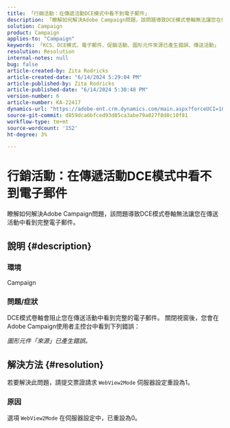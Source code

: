 ```yaml
---
title: 「行銷活動：在傳遞活動DCE模式中看不到電子郵件」
description: 「瞭解如何解決Adobe Campaign問題，該問題導致DCE模式卷軸無法讓您在傳送活動中看到完整電子郵件。」
solution: Campaign
product: Campaign
applies-to: "Campaign"
keywords: 「KCS、DCE模式、電子郵件、促銷活動、圖形元件來源已產生錯誤、傳送活動」
resolution: Resolution
internal-notes: null
bug: false
article-created-by: Zita Rodricks
article-created-date: "6/14/2024 5:29:04 PM"
article-published-by: Zita Rodricks
article-published-date: "6/14/2024 5:30:48 PM"
version-number: 6
article-number: KA-22417
dynamics-url: "https://adobe-ent.crm.dynamics.com/main.aspx?forceUCI=1&pagetype=entityrecord&etn=knowledgearticle&id=edf5d895-732a-ef11-840a-002248084fbb"
source-git-commit: d859dca6bfced93d85ca3abe79a027f8d8c10f81
workflow-type: tm+mt
source-wordcount: '152'
ht-degree: 3%

---
```


# 行銷活動：在傳遞活動DCE模式中看不到電子郵件


瞭解如何解決Adobe Campaign問題，該問題導致DCE模式卷軸無法讓您在傳送活動中看到完整電子郵件。

## 說明 {#description}


### 環境

Campaign

### 問題/症狀

DCE模式卷軸會阻止您在傳送活動中看到完整的電子郵件。 關閉視窗後，您會在Adobe Campaign使用者主控台中看到下列錯誤：

*圖形元件「來源」已產生錯誤。*


## 解決方法 {#resolution}


若要解決此問題，請提交票證請求 `WebView2Mode` 伺服器設定重設為1。

### 原因

選項 `WebView2Mode` 在伺服器設定中，已重設為0。
